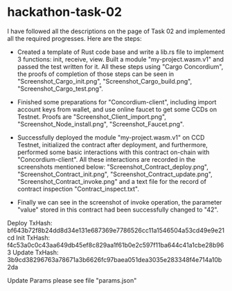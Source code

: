 # hackathon-task-02

I have followed all the descriptions on the page of Task 02 and implemented all the required progresses. Here are the steps:

 - Created a template of Rust code base and write a lib.rs file to implement 3 functions: init, receive, view. Built a module "my-project.wasm.v1" and passed the test written for it. All these steps using "Cargo Concordium", the proofs of completion of those steps can be seen in "Screenshot_Cargo_init.png", "Screenshot_Cargo_build.png", "Screenshot_Cargo_test.png".

 - Finished some preparations for "Concordium-client", including import account keys from wallet, and use online faucet to get some CCDs on Testnet. Proofs are "Screenshot_Client_import.png", "Screenshot_Node_install.png", "Screenshot_Faucet.png".

 - Successfully deployed the module "my-project.wasm.v1" on CCD Testnet, initialized the contract after deployment, and furthermore, performed some basic interactions with this contract on-chain with "Concordium-client". All these interactions are recorded in the screenshots mentioned below: "Screenshot_Contract_deploy.png", "Screenshot_Contract_init.png", "Screenshot_Contract_update.png", "Screenshot_Contract_invoke.png" and a text file for the record of contract inspection "Contract_inspect.txt".

 - Finally we can see in the screenshot of invoke operation, the parameter "value" stored in this contract had been successfully changed to "42".

 Deploy TxHash: bf643b72f8b24dd8d34e131e687369e7786526cc11a1546504a53cd49e9e21cd
 Init TxHash: f4c53a0c0c43aa649db45ef8c829aa1f61b0e2c597f11ba644c41a1cbe28b963
 Update TxHash: 3b9cd38296763a78671a3b6626fc97baea051dea3035e283348f4e714a10b2da

 Update Params please see file "params.json"
